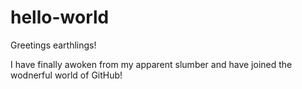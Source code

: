 # hello-world

Greetings earthlings!

I have finally awoken from my apparent slumber and have joined the wodnerful world of GitHub!
